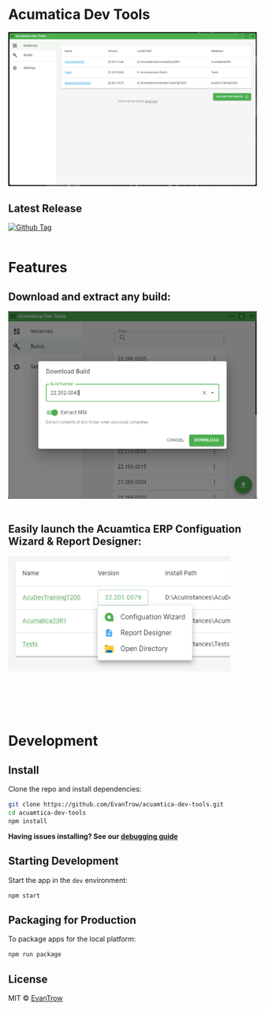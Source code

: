 # Acumatica Dev Tools

![Screenshot 1](./.erb/img/screenshot01.png 'Screenshot 1')

## Latest Release

[![Github Tag][github-tag-image]][github-tag-url]
<br/><br/>

# Features

## Download and extract any build:

<img src="./.erb/img/download-build.png" alt="Download Build" width="600px"/>
<br/><br/>

## Easily launch the Acuamtica ERP Configuation Wizard & Report Designer:

<img src="./.erb/img/build-tool-launcher.png" alt="Download Build" width="450px"/>

<br/><br/><br/><br/>

# Development

## Install

Clone the repo and install dependencies:

```bash
git clone https://github.com/EvanTrow/acuamtica-dev-tools.git
cd acuamtica-dev-tools
npm install
```

**Having issues installing? See our [debugging guide](https://github.com/electron-react-boilerplate/electron-react-boilerplate/issues/400)**

## Starting Development

Start the app in the `dev` environment:

```bash
npm start
```

## Packaging for Production

To package apps for the local platform:

```bash
npm run package
```

## License

MIT © [EvanTrow](https://github.com/EvanTrow)

[github-tag-image]: https://img.shields.io/github/tag/EvanTrow/acuamtica-dev-tools.svg?label=Download&style=for-the-badge
[github-tag-url]: https://github.com/EvanTrow/acuamtica-dev-tools/releases/latest
